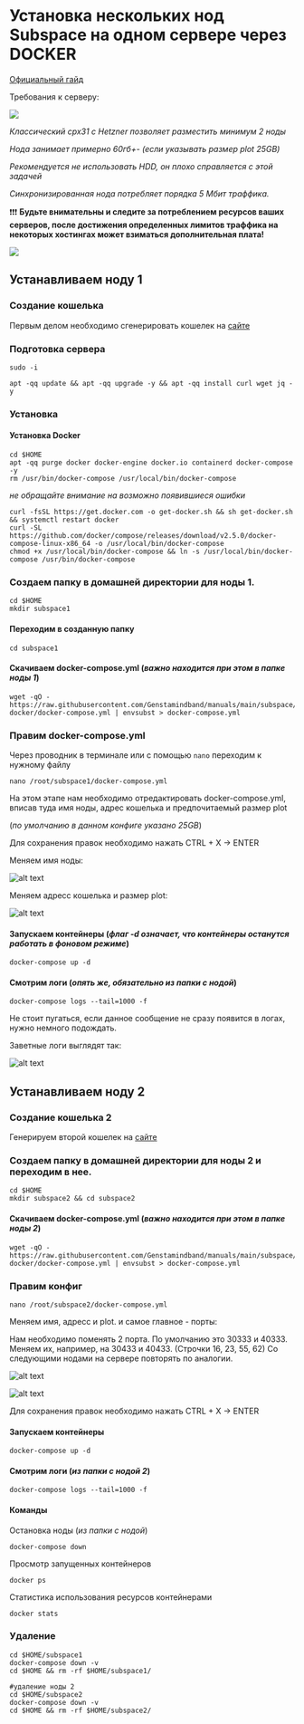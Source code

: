 # Установка нескольких нод Subspace на одном сервере через DOCKER

[Официальный гайд](https://docs.subspace.network/protocol/farm/farming/)

Требования к серверу: 

![](https://i.imgur.com/QZu0aDk.png)

_Классический cpx31 с Hetzner позволяет  разместить минимум 2 ноды_

_Нода занимает примерно 60гб+- (если указывать размер plot 25GB)_

_Рекомендуется не использовать HDD, он плохо справляется с этой задачей_

_Синхронизированная нода потребляет порядка 5 Мбит траффика._

:exclamation::exclamation::exclamation:
**Будьте внимательны и следите за потреблением ресурсов ваших серверов, после достижения определенных лимитов траффика на некоторых хостингах может взиматься дополнительная плата!**


![](https://i.imgur.com/goAhdJr.png)

## Устанавливаем ноду 1
### Создание кошелька
Первым делом необходимо сгенерировать кошелек на [сайте](https://polkadot.js.org/apps/?rpc=wss%3A%2F%2Feu-2.gemini-2a.subspace.network%2Fws#/accounts) 

### Подготовка сервера

```
sudo -i 

apt -qq update && apt -qq upgrade -y && apt -qq install curl wget jq -y 
```

### Установка 

#### Установка Docker

```
cd $HOME 
apt -qq purge docker docker-engine docker.io containerd docker-compose -y 
rm /usr/bin/docker-compose /usr/local/bin/docker-compose 
```
_не обращайте внимание на возможно появившиеся ошибки_
```
curl -fsSL https://get.docker.com -o get-docker.sh && sh get-docker.sh && systemctl restart docker 
curl -SL https://github.com/docker/compose/releases/download/v2.5.0/docker-compose-linux-x86_64 -o /usr/local/bin/docker-compose 
chmod +x /usr/local/bin/docker-compose && ln -s /usr/local/bin/docker-compose /usr/bin/docker-compose 
```

### Создаем папку в домашней директории для ноды 1.
```
cd $HOME
mkdir subspace1
```
#### Переходим в созданную папку
```
cd subspace1
```
#### Скачиваем docker-compose.yml (_важно находится при этом в папке ноды 1_)
```
wget -qO - https://raw.githubusercontent.com/Genstamindband/manuals/main/subspace/subspace-docker/docker-compose.yml | envsubst > docker-compose.yml
```
### Правим docker-compose.yml

Через проводник в терминале или с помощью `nano` переходим к нужному файлу

`nano /root/subspace1/docker-compose.yml`

На этом этапе нам необходимо отредактировать docker-compose.yml, вписав туда имя ноды, адрес кошелька и предпочитаемый размер plot 

(_по умолчанию в данном конфиге указано 25GB_)

Для сохранения правок необходимо нажать CTRL + X -> ENTER

Меняем имя ноды:

![alt text](https://i.imgur.com/NfcXmgC.png)

Меняем адресс кошелька и размер plot:

![alt text](https://i.imgur.com/iBZMcHH.png)



#### Запускаем контейнеры (_флаг -d означает, что контейнеры останутся работать в фоновом режиме_)
```
docker-compose up -d
```

#### Смотрим логи (_опять же, обязательно из папки с нодой_)
```
docker-compose logs --tail=1000 -f
```

Не стоит пугаться, если данное сообщение не сразу появится в логах, нужно немного подождать.

Заветные логи выглядят так:

![alt text](https://i.imgur.com/vwOBdDc.png)

## Устанавливаем ноду 2

### Создание кошелька 2
Генерируем второй кошелек на [сайте](https://polkadot.js.org/apps/?rpc=wss%3A%2F%2Feu-2.gemini-2a.subspace.network%2Fws#/accounts)

### Создаем папку в домашней директории для ноды 2 и переходим в нее.

```
cd $HOME
mkdir subspace2 && cd subspace2
```

#### Скачиваем docker-compose.yml (_важно находится при этом в папке ноды 2_)
```
wget -qO - https://raw.githubusercontent.com/Genstamindband/manuals/main/subspace/subspace-docker/docker-compose.yml | envsubst > docker-compose.yml
```
### Правим конфиг

`nano /root/subspace2/docker-compose.yml`

Меняем имя, адресс и plot.
и самое главное - порты:

Нам необходимо поменять 2 порта. По умолчанию это 30333 и 40333. Меняем их, например, на 30433 и 40433. (Строчки 16, 23, 55, 62) Со следующими нодами на сервере повторять по аналогии.

![alt text](https://i.imgur.com/rtyXIr4.png)


![alt text](https://i.imgur.com/5hGVPE8.png)

Для сохранения правок необходимо нажать CTRL + X -> ENTER

#### Запускаем контейнеры 
```
docker-compose up -d
```

#### Смотрим логи (_из папки с нодой 2_)
```
docker-compose logs --tail=1000 -f
```
#### Команды

Остановка ноды (_из папки с нодой_)
```
docker-compose down
```
Просмотр запущенных контейнеров 

```
docker ps
```
Статистика использования ресурсов контейнерами
```
docker stats
```
### Удаление 
```
cd $HOME/subspace1
docker-compose down -v
cd $HOME && rm -rf $HOME/subspace1/
```

```
#удаление ноды 2
cd $HOME/subspace2
docker-compose down -v
cd $HOME && rm -rf $HOME/subspace2/
```

